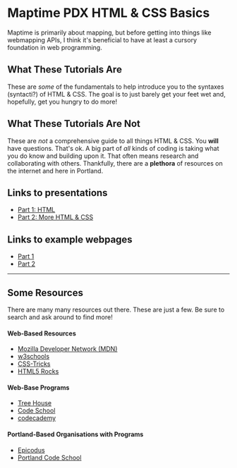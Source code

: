 # Maptime PDX HTML & CSS Basics

Maptime is primarily about mapping, but before getting into things like webmapping APIs, I think it's beneficial to have at least a cursory foundation in web programming.

## What These Tutorials __Are__

These are _some_ of the fundamentals to help introduce you to the syntaxes (syntacti?) of HTML & CSS. The goal is to just barely get your feet wet and, hopefully, get you hungry to do more!

## What These Tutorials __Are Not__

These are _not_ a comprehensive guide to all things HTML & CSS. You __will__ have questions. That's ok. A big part of _all_ kinds of coding is taking what you do know and building upon it. That often means research and collaborating with others. Thankfully, there are a __plethora__ of resources on the internet and here in Portland.

## Links to presentations

 - <a href="http://mattsayler.github.io/Maptime_HTML_CSS_Basics/Part1/presentation.html" target="_blank">Part 1: HTML</a>
 - <a href="http://mattsayler.github.io/Maptime_HTML_CSS_Basics/Part2/presentation.html" target="_blank">Part 2: More HTML & CSS</a>

## Links to example webpages

 - <a href="http://mattsayler.github.io/Maptime_HTML_CSS_Basics/Part1/index.html" target="_blank">Part 1</a>
 - <a href="http://mattsayler.github.io/Maptime_HTML_CSS_Basics/Part2/index.html" target="_blank">Part 2</a>

---

## Some Resources

There are many many resources out there. These are just a few. Be sure to search and ask around to find more!

#### Web-Based Resources

 - [Mozilla Developer Network (MDN)](https://developer.mozilla.org/en-US/)
 - [w3schools](http://www.w3schools.com/)
 - [CSS-Tricks](http://css-tricks.com/)
 - [HTML5 Rocks](http://www.html5rocks.com/en/)

#### Web-Base Programs
 - [Tree House](http://teamtreehouse.com/)
 - [Code School](https://www.codeschool.com)
 - [codecademy](www.codecademy.com)

#### Portland-Based Organisations with Programs

 - [Epicodus](https://www.epicodus.com/)
 - [Portland Code School](http://www.portlandcodeschool.com/)
